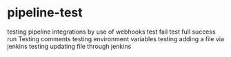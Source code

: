 # pipeline-test
testing pipeline integrations by use of webhooks
test fail
test full success run
Testing comments
testing environment variables
testing adding a file via jenkins
testing updating file through jenkins